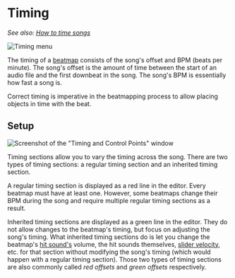 # Timing

_See also: [How to time songs](/wiki/How_to_time_songs)_

![Timing menu](img/Timing_base.jpg "Timing menu")

The timing of a [beatmap](/wiki/Beatmaps) consists of the song's offset and BPM (beats per minute). The song's offset is the amount of time between the start of an audio file and the first downbeat in the song. The song's BPM is essentially how fast a song is.

Correct timing is imperative in the beatmapping process to allow placing objects in time with the beat.

## Setup

![Screenshot of the "Timing and Control Points" window](img/TimingSetup.jpg "The timing setup dialog shows the beatmap's fluctuating BPM and sampleset changes")

Timing sections allow you to vary the timing across the song. There are two types of timing sections: a regular timing section and an inherited timing section.

A regular timing section is displayed as a red line in the editor. Every beatmap must have at least one. However, some beatmaps change their BPM during the song and require multiple regular timing sections as a result.

Inherited timing sections are displayed as a green line in the editor. They do not allow changes to the beatmap's timing, but focus on adjusting the song's timing. What inherited timing sections do is let you change the beatmap's [hit sound's](/wiki/hit_sound) volume, the hit sounds themselves, [slider velocity](/wiki/slider_velocity), etc. for that section without modifying the song's timing (which would happen with a regular timing section). Those two types of timing sections are also commonly called _red offsets_ and _green offsets_ respectively.
